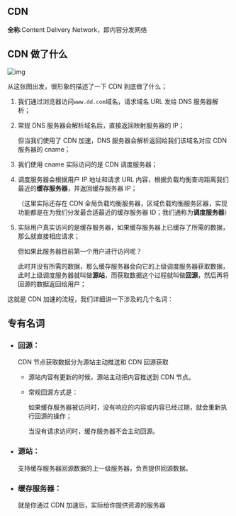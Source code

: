 ## CDN

**全称**:Content Delivery Network，即内容分发网络

## CDN 做了什么

![img](https://img-blog.csdnimg.cn/2019082315581218.png?x-oss-process=image/watermark,type_ZmFuZ3poZW5naGVpdGk,shadow_10,text_aHR0cHM6Ly9ibG9nLmNzZG4ubmV0L0REX29yeg==,size_16,color_FFFFFF,t_70)

从这张图出发，很形象的描述了一下 CDN 到底做了什么；

1. 我们通过浏览器访问`www.dd.com`域名，请求域名 URL 发给 DNS 服务器解析；

2. 常规 DNS 服务器会解析域名后，直接返回映射服务器的 IP；

   但当我们使用了 CDN 加速，DNS 服务器会解析返回给我们该域名对应 CDN 服务器的 cname；

3. 我们使用 cname 实际访问的是 CDN 调度服务器；

4. 调度服务器会根据用户 IP 地址和请求 URL 内容，根据负载均衡查询距离我们最近的**缓存服务器**，并返回缓存服务器 IP；

   （这里实际还存在 CDN 全局负载均衡服务器，区域负载均衡服务区器，实现功能都是在为我们分发最合适最近的缓存服务器 ID；我们通称为**调度服务器**）

5. 实际用户真实访问的是缓存服务器，如果缓存服务器上已缓存了所需的数据，那么就直接相应请求；

   但如果此服务器目前第一个用户进行访问呢？

   此时并没有所需的数据，那么缓存服务器会向它的上级调度服务器获取数据，此时上级调度服务器就叫做**源站**，而获取数据这个过程就叫做**回源**，然后再将回源的数据返回给用户；

这就是 CDN 加速的流程，我们详细讲一下涉及的几个名词：

## 专有名词

- ### 回源：

  CDN 节点获取数据分为源站主动推送和 CDN 回源获取

  - 源站内容有更新的时候，源站主动把内容推送到 CDN 节点。

  - 常规回源方式是：

    如果缓存服务器被访问时，没有响应的内容或内容已经过期，就会重新执行回源的操作；

    当没有请求访问时，缓存服务器不会主动回源。

- ### 源站：

  支持缓存服务器回源数据的上一级服务器，负责提供回源数据。

- ### 缓存服务器：

  就是你通过 CDN 加速后，实际给你提供资源的服务器
